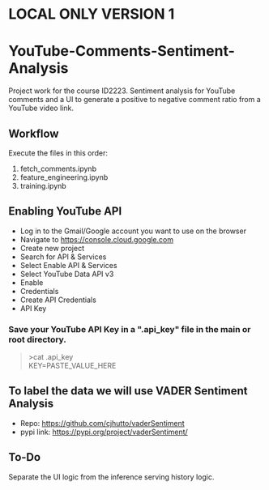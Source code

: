 # LOCAL ONLY VERSION 1

# YouTube-Comments-Sentiment-Analysis
Project work for the course ID2223. Sentiment analysis for YouTube comments and a UI to generate a positive to negative comment ratio from a YouTube video link.

## Workflow

Execute the files in this order:
1. fetch_comments.ipynb
2. feature_engineering.ipynb
3. training.ipynb 

## Enabling YouTube API 

- Log in to the Gmail/Google account you want to use on the browser
- Navigate to https://console.cloud.google.com
- Create new project 
- Search for API & Services
- Select Enable API & Services
- Select YouTube Data API v3 
- Enable
- Credentials
- Create API Credentials
- API Key

### Save your YouTube API Key in a ".api_key" file in the main or root directory. 

> \>cat .api_key  
KEY=PASTE_VALUE_HERE

## To label the data we will use VADER Sentiment Analysis
- Repo: https://github.com/cjhutto/vaderSentiment
- pypi link: https://pypi.org/project/vaderSentiment/

## To-Do

Separate the UI logic from the inference serving history logic. 